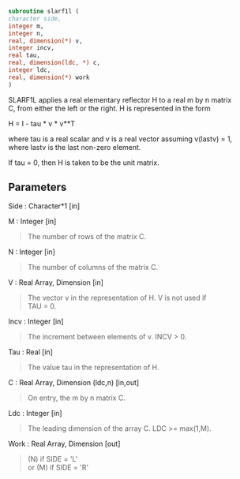```fortran  
subroutine slarf1l (  
character side,  
integer m,  
integer n,  
real, dimension(*) v,  
integer incv,  
real tau,  
real, dimension(ldc, *) c,  
integer ldc,  
real, dimension(*) work  
)  
```  
  
SLARF1L applies a real elementary reflector H to a real m by n matrix  
C, from either the left or the right. H is represented in the form  
  
H = I - tau * v * v**T  
  
where tau is a real scalar and v is a real vector assuming v(lastv) = 1,  
where lastv is the last non-zero element.  
  
If tau = 0, then H is taken to be the unit matrix.  
  
## Parameters  
Side : Character*1 [in]  
  
M : Integer [in]  
> The number of rows of the matrix C.  
  
N : Integer [in]  
> The number of columns of the matrix C.  
  
V : Real Array, Dimension [in]  
> The vector v in the representation of H. V is not used if  
> TAU = 0.  
  
Incv : Integer [in]  
> The increment between elements of v. INCV > 0.  
  
Tau : Real [in]  
> The value tau in the representation of H.  
  
C : Real Array, Dimension (ldc,n) [in,out]  
> On entry, the m by n matrix C.  
  
Ldc : Integer [in]  
> The leading dimension of the array C. LDC >= max(1,M).  
  
Work : Real Array, Dimension [out]  
> (N) if SIDE = 'L'  
> or (M) if SIDE = 'R'  
  
